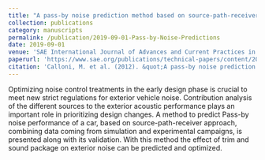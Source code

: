 ```yaml
---
title: "A pass-by noise prediction method based on source-path-receiver approach combining simulation and test data"
collection: publications
category: manuscripts
permalink: /publication/2019-09-01-Pass-by-Noise-Predictions
date: 2019-09-01
venue: 'SAE International Journal of Advances and Current Practices in Mobility'
paperurl: 'https://www.sae.org/publications/technical-papers/content/2019-26-0188/'
citation: 'Calloni, M. et al. (2012). &quot;A pass-by noise prediction method based on source-path-receiver approach combining simulation and test data.&quot; <i>SAE International Journal of Advances and Current Practices in Mobility</i>. Volume 1, pages 120-125.'
---
```


Optimizing noise control treatments in the early design phase is crucial to meet new strict regulations for exterior vehicle noise. Contribution analysis of the different sources to the exterior acoustic performance plays an important role in prioritizing design changes. A method to predict Pass-by noise performance of a car, based on source-path-receiver approach, combining data coming from simulation and experimental campaigns, is presented along with its validation. With this method the effect of trim and sound package on exterior noise can be predicted and optimized.
